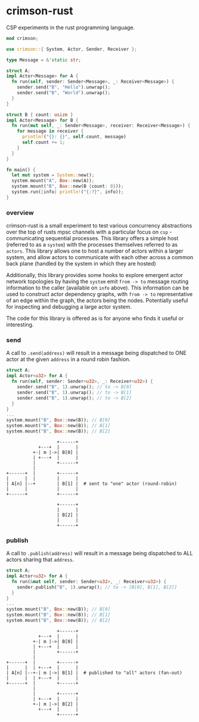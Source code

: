# crimson-rust

CSP experiments in the rust programming language.

```rust
mod crimson;

use crimson::{ System, Actor, Sender, Receiver };

type Message = &'static str;

struct A;
impl Actor<Message> for A {
  fn run(self, sender: Sender<Message>, _: Receiver<Message>) {
    sender.send("B", "Hello").unwrap();
    sender.send("B", "World").unwrap();
  }
}

struct B { count: usize }
impl Actor<Message> for B {
  fn run(mut self, _: Sender<Message>, receiver: Receiver<Message>) {
    for message in receiver {
      println!("{}: {}", self.count, message)
      self.count += 1;
    }
  }
}

fn main() {
  let mut system = System::new();
  system.mount("A", Box::new(A));
  system.mount("B", Box::new(B {count: 0}));
  system.run(|info| println!("{:?}", info));
}
```

### overview

crimson-rust is a small experiment to test various concurrency abstractions over the top of rusts mpsc channels with a particular focus on `csp` - communicating sequential processes. This library offers a simple host (referred to as a `system`) with the processes themselves referred to as `actors`. This library allows one to host a number of actors within a larger system, and allow actors to communicate with each other across a common back plane (handled by the system in which they are hosted)

Additionally, this library provides some hooks to explore emergent actor network topologies by having the `system` emit `from -> to` message routing information to the caller (available on `info` above). This information can be used to construct actor dependency graphs, with `from -> to` representative of an edge within the graph, the actors being the nodes. Potentially useful for inspecting and debugging a large actor system.

The code for this library is offered as is for anyone who finds it useful or interesting.


### send

A call to `.send(address)` will result in a message being dispatched to ONE actor at the given `address` in a round robin fashion.

```rust
struct A;
impl Actor<u32> for A {
  fn run(self, sender: Sender<u32>, _: Receiver<u32>) {
    sender.send("B", 1).unwrap(); // to -> B[0]
    sender.send("B", 1).unwrap(); // to -> B[1]
    sender.send("B", 1).unwrap(); // to -> B[2]
  }
}
...
system.mount("B", Box::new(B)); // B[0]
system.mount("B", Box::new(B)); // B[1]
system.mount("B", Box::new(B)); // B[2]
```

```
                   +------+
            +---+  |      |
          +-| m |->| B[0] |  
          | +---+  |      |
          |        +------+
          |                   
+------+  |        +------+
|      |  |        |      |
| A[n] |--+        | B[1] |  # sent to "one" actor (round-robin)
|      |           |      |
+------+           +------+
                             
                   +------+
                   |      |
                   | B[2] |
                   |      |
                   +------+
```

### publish

A call to `.publish(address)` will result in a message being dispatched to ALL actors sharing that `address`.

```rust
struct A;
impl Actor<u32> for A {
  fn run(&mut self, sender: Sender<u32>, _: Receiver<u32>) {
    sender.publish("B", 1).unwrap(); // to -> [B[0], B[1], B[2]]
  }
}
...
system.mount("B", Box::new(B)); // B[0]
system.mount("B", Box::new(B)); // B[1]
system.mount("B", Box::new(B)); // B[2]
```

```
                   +------+
            +---+  |      |
          +-| m |->| B[0] |  
          | +---+  |      |
          |        +------+
          |                   
+------+  |        +------+
|      |  | +---+  |      |
| A[n] |--+-| m |->| B[1] |  # published to "all" actors (fan-out)
|      |  | +---+  |      |
+------+  |        +------+
          |                  
          |        +------+
          | +---+  |      |
          +-| m |->| B[2] |
            +---+  |      |
                   +------+
```